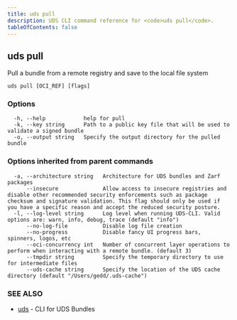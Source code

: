```yaml
---
title: uds pull
description: UDS CLI command reference for <code>uds pull</code>.
tableOfContents: false
---
```


<!-- Page generated by UDS CLI; DO NOT EDIT -->

## uds pull

Pull a bundle from a remote registry and save to the local file system

```
uds pull [OCI_REF] [flags]
```

### Options

```
  -h, --help            help for pull
  -k, --key string      Path to a public key file that will be used to validate a signed bundle
  -o, --output string   Specify the output directory for the pulled bundle
```

### Options inherited from parent commands

```
  -a, --architecture string   Architecture for UDS bundles and Zarf packages
      --insecure              Allow access to insecure registries and disable other recommended security enforcements such as package checksum and signature validation. This flag should only be used if you have a specific reason and accept the reduced security posture.
  -l, --log-level string      Log level when running UDS-CLI. Valid options are: warn, info, debug, trace (default "info")
      --no-log-file           Disable log file creation
      --no-progress           Disable fancy UI progress bars, spinners, logos, etc
      --oci-concurrency int   Number of concurrent layer operations to perform when interacting with a remote bundle. (default 3)
      --tmpdir string         Specify the temporary directory to use for intermediate files
      --uds-cache string      Specify the location of the UDS cache directory (default "/Users/gedd/.uds-cache")
```

### SEE ALSO

* [uds](/commands/uds/)	 - CLI for UDS Bundles
